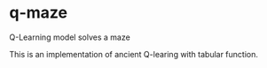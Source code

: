 # q-maze
Q-Learning model solves a maze 

This is an implementation of ancient Q-learing with tabular function.
